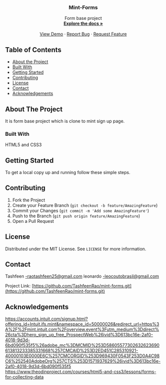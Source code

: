<!--
*** Thanks for checking out this README Template. If you have a suggestion that would
*** make this better, please fork the repo and create a pull request or simply open
*** an issue with the tag "enhancement".
*** Thanks again! Now go create something AMAZING! :D
***
***
***
*** To avoid retyping too much info. Do a search and replace for the following:
*** github_username, repo, twitter_handle, email
-->





<!-- PROJECT SHIELDS -->
<!--
*** I'm using markdown "reference style" links for readability.
*** Reference links are enclosed in brackets [ ] instead of parentheses ( ).
*** See the bottom of this document for the declaration of the reference variables
*** for contributors-url, forks-url, etc. This is an optional, concise syntax you may use.
*** https://www.markdownguide.org/basic-syntax/#reference-style-links
-->
  <h3 align="center">Mint-Forms</h3>

  <p align="center">
   Form base project
    <br />
    <a href="https://github.com/TashfeenRao/mint-forms.git"><strong>Explore the docs »</strong></a>
    <br />
    <br />
    <a href="https://github.com/TashfeenRao/mint-forms.git">View Demo</a>
    ·
    <a href="https://github.com/TashfeenRao/mint-forms.git">Report Bug</a>
    ·
    <a href="https://github.com/TashfeenRao/mint-forms.git">Request Feature</a>
  </p>
</p>



<!-- TABLE OF CONTENTS -->
## Table of Contents

* [About the Project](#about-the-project)
* [Built With](#built-with)
* [Getting Started](#getting-started)
* [Contributing](#contributing)
* [License](#license)
* [Contact](#contact)
* [Acknowledgements](#acknowledgements)



<!-- ABOUT THE PROJECT -->
## About The Project

It is form base project which is clone to mint sign up page.


### Built With

HTML5 and CSS3



<!-- GETTING STARTED -->
## Getting Started

To get a local copy up and running follow these simple steps.


<!-- CONTRIBUTING -->
## Contributing


1. Fork the Project
2. Create your Feature Branch (`git checkout -b feature/AmazingFeature`)
3. Commit your Changes (`git commit -m 'Add some AmazingFeature'`)
4. Push to the Branch (`git push origin feature/AmazingFeature`)
5. Open a Pull Request



<!-- LICENSE -->
## License

Distributed under the MIT License. See `LICENSE` for more information.



<!-- CONTACT -->
## Contact

 Tashfeen -raotashfeen25@gmail.com
 leonardo -leocoutobrasil@gmail.com

Project Link: [https://github.com/TashfeenRao/mint-forms.git](https://github.com/TashfeenRao/mint-forms.git)



<!-- ACKNOWLEDGEMENTS -->
## Acknowledgements

https://accounts.intuit.com/signup.html?offering_id=Intuit.ifs.mint&namespace_id=50000026&redirect_url=https%3A%2F%2Fmint.intuit.com%2Foverview.event%3Futm_medium%3Ddirect%26cta%3Dhero_sign_up_free_ProspectWeb%26ivid%3D613bc16e-2af0-4018-9d3d-6bd090f535f5%26adobe_mc%3DMCMID%253D58605577302632623690613813233385331668%257CMCAID%253D2ED451C285310921-40000103E0000E6C%257CMCORGID%253D969430F0543F253D0A4C98C6%252540AdobeOrg%257CTS%253D1571937629%26ivid%3D613bc16e-2af0-4018-9d3d-6bd090f535f5
https://www.theodinproject.com/courses/html5-and-css3/lessons/forms-for-collecting-data




<!-- MARKDOWN LINKS & IMAGES -->
<!-- https://www.markdownguide.org/basic-syntax/#reference-style-links -->
[contributors-shield]: https://img.shields.io/github/contributors/othneildrew/Best-README-Template.svg?style=flat-square
[contributors-url]: https://github.com/othneildrew/Best-README-Template/graphs/contributors
[forks-shield]: https://img.shields.io/github/forks/othneildrew/Best-README-Template.svg?style=flat-square
[forks-url]: https://github.com/othneildrew/Best-README-Template/network/members
[stars-shield]: https://img.shields.io/github/stars/othneildrew/Best-README-Template.svg?style=flat-square
[stars-url]: https://github.com/othneildrew/Best-README-Template/stargazers
[issues-shield]: https://img.shields.io/github/issues/othneildrew/Best-README-Template.svg?style=flat-square
[issues-url]: https://github.com/othneildrew/Best-README-Template/issues
[license-shield]: https://img.shields.io/github/license/othneildrew/Best-README-Template.svg?style=flat-square
[license-url]: https://github.com/othneildrew/Best-README-Template/blob/master/LICENSE.txt
[linkedin-shield]: https://img.shields.io/badge/-LinkedIn-black.svg?style=flat-square&logo=linkedin&colorB=555
[linkedin-url]: https://linkedin.com/in/othneildrew
[product-screenshot]: images/screenshot.png
